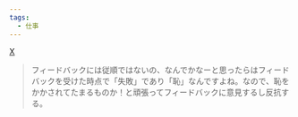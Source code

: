 ```yaml
---
tags:
  - 仕事
---
```

[X](https://x.com/zunzun428/status/1912400278428741987)

>フィードバックには従順ではないの、なんでかなーと思ったらはフィードバックを受けた時点で「失敗」であり「恥」なんですよね。なので、恥をかかされてたまるものか！と頑張ってフィードバックに意見するし反抗する。

